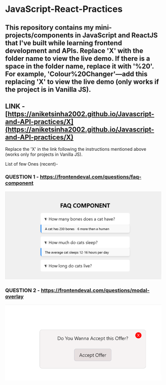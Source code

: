 # JavaScript-React-Practices

## This repository contains my mini-projects/components in JavaScript and ReactJS that I've built while learning frontend development and APIs. Replace 'X' with the folder name to view the live demo. If there is a space in the folder name, replace it with '%20'. For example, 'Colour%20Changer'—add this replacing 'X' to view the live demo (only works if the project is in Vanilla JS).

## LINK - [https://aniketsinha2002.github.io/Javascript-and-API-practices/X](https://aniketsinha2002.github.io/Javascript-and-API-practices/X)

Replace the 'X' in the link following the instructions mentioned above (works only for projects in Vanilla JS).

List of few Ones (recent)-
### QUESTION 1 - https://frontendeval.com/questions/faq-component
![alt text](image.png)

### QUESTION 2 - https://frontendeval.com/questions/modal-overlay
![alt text](image-1.png)